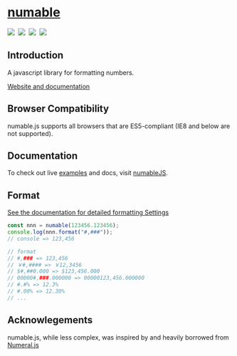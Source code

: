 # [numable](https://liuhaifengzzzzz.github.io/numable)

<img src="https://badgen.net/npm/v/numable"/>&nbsp;
<img src="https://badgen.net/npm/license/numable"/>&nbsp;
<img src="https://badgen.net/npm/dt/numable"/>&nbsp;
<img src="https://badgen.net/npm/types/numable"/>

## Introduction

A javascript library for formatting numbers.

[Website and documentation](https://liuhaifengzzzzz.github.io/numable)

## Browser Compatibility

numable.js supports all browsers that are ES5-compliant (IE8 and below are not supported).

## Documentation

To check out live [examples](https://liuhaifengzzzzz.github.io/numable/example.html) and docs, visit [numableJS](https://liuhaifengzzzzz.github.io/numable).

## Format

[See the documentation for detailed formatting Settings](https://liuhaifengzzzzz.github.io/numable/format)

```js
const nnn = numable(123456.123456);
console.log(nnn.format("#,###"));
// console => 123,456

// format
// #,### => 123,456
// ￥#,#### => ￥12,3456
// $#,##0.000 => $123,456.000
// 00000#,###.000000 => 00000123,456.000000
// #.#% => 12.3%
// #.00% => 12.30%
// ...
```

## Acknowlegements

numable.js, while less complex, was inspired by and heavily borrowed from [Numeral.js](http://numeraljs.com/)
